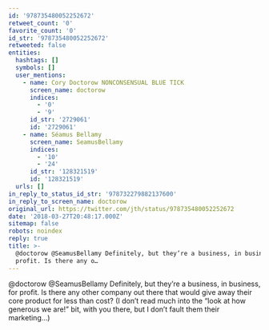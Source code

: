 ```yaml
---
id: '978735480052252672'
retweet_count: '0'
favorite_count: '0'
id_str: '978735480052252672'
retweeted: false
entities:
  hashtags: []
  symbols: []
  user_mentions:
    - name: Cory Doctorow NONCONSENSUAL BLUE TICK
      screen_name: doctorow
      indices:
        - '0'
        - '9'
      id_str: '2729061'
      id: '2729061'
    - name: Séamus Bellamy
      screen_name: SeamusBellamy
      indices:
        - '10'
        - '24'
      id_str: '128321519'
      id: '128321519'
  urls: []
in_reply_to_status_id_str: '978732279882137600'
in_reply_to_screen_name: doctorow
original_url: https://twitter.com/jth/status/978735480052252672
date: '2018-03-27T20:48:17.000Z'
sitemap: false
robots: noindex
reply: true
title: >-
  @doctorow @SeamusBellamy Definitely, but they’re a business, in business, for
  profit. Is there any o…
---
```


@doctorow @SeamusBellamy Definitely, but they’re a business, in business, for profit. Is there any other company out there that would give away their core product for less than cost? (I don’t read much into the “look at how generous we are!” bit, with you there, but I don’t fault them their marketing…)